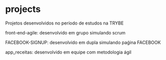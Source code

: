 # projects
Projetos desenvolvidos no período de estudos na TRYBE

front-end-agile: desenvolvido em grupo simulando scrum

FACEBOOK-SIGNUP: desenvolvido em dupla simulando paǵina FACEBOOK

app_receitas: desenvolvido em equipe com metodologia ágil
